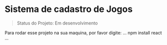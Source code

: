 <h1>Sistema de cadastro de Jogos</h1>

> Status do Projeto: Em desenvolvimento

Para rodar esse projeto na sua maquina, por favor digite:
...
npm install react
...
